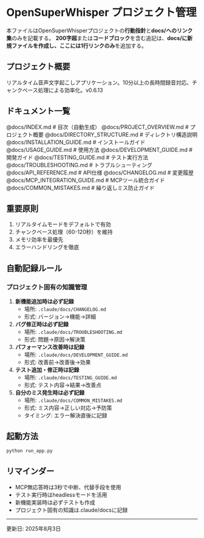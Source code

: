 # OpenSuperWhisper プロジェクト管理

本ファイルはOpenSuperWhisperプロジェクトの**行動指針**と**docs/**への**リンク集**のみを記載する。
**200字超**または**コードブロック**を含む追記は、**docs/**に新規ファイルを作成し、ここには**1行リンクのみ**を追加する。

## プロジェクト概要
リアルタイム音声文字起こしアプリケーション。10分以上の長時間録音対応、チャンクベース処理による効率化。v0.6.13

## ドキュメント一覧
@docs/INDEX.md                              # 目次（自動生成）
@docs/PROJECT_OVERVIEW.md                   # プロジェクト概要
@docs/DIRECTORY_STRUCTURE.md                # ディレクトリ構造説明
@docs/INSTALLATION_GUIDE.md                 # インストールガイド
@docs/USAGE_GUIDE.md                        # 使用方法
@docs/DEVELOPMENT_GUIDE.md                  # 開発ガイド
@docs/TESTING_GUIDE.md                      # テスト実行方法
@docs/TROUBLESHOOTING.md                    # トラブルシューティング
@docs/API_REFERENCE.md                      # API仕様
@docs/CHANGELOG.md                          # 変更履歴
@docs/MCP_INTEGRATION_GUIDE.md              # MCPツール統合ガイド
@docs/COMMON_MISTAKES.md                    # 繰り返しミス防止ガイド

## 重要原則
1. リアルタイムモードをデフォルトで有効
2. チャンクベース処理（60-120秒）を維持
3. メモリ効率を最優先
4. エラーハンドリングを徹底

## 自動記録ルール
### プロジェクト固有の知識管理
1. **新機能追加時は必ず記録**
   - 場所: `.claude/docs/CHANGELOG.md`
   - 形式: バージョン→機能→詳細
2. **バグ修正時は必ず記録**
   - 場所: `.claude/docs/TROUBLESHOOTING.md`
   - 形式: 問題→原因→解決策
3. **パフォーマンス改善時は記録**
   - 場所: `.claude/docs/DEVELOPMENT_GUIDE.md`
   - 形式: 改善前→改善後→効果
4. **テスト追加・修正時は記録**
   - 場所: `.claude/docs/TESTING_GUIDE.md`
   - 形式: テスト内容→結果→改善点
5. **自分のミス発生時は必ず記録**
   - 場所: `.claude/docs/COMMON_MISTAKES.md`
   - 形式: ミス内容→正しい対応→予防策
   - タイミング: エラー解決直後に記録

## 起動方法
```bash
python run_app.py
```

## リマインダー
- MCP無応答時は3秒で中断、代替手段を使用
- テスト実行時はheadlessモードを活用
- 新機能実装時は必ずテストも作成
- プロジェクト固有の知識は.claude/docsに記録

---
更新日: 2025年8月3日